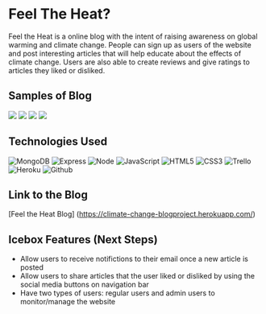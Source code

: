 # Feel The Heat?
Feel the Heat is a online blog with the intent of raising awareness on global warming and climate change. People can sign up as users of the website and post interesting articles that will help educate about the effects of climate change. Users are also able to create reviews and give ratings to articles they liked or disliked.

## **Samples of Blog**
<img src = https://i.imgur.com/fNjLwlr.jpg>
<img src = https://i.imgur.com/4QiDHqk.jpg>
<img src = https://i.imgur.com/F0sJYsn.jpg>
<img src = https://i.imgur.com/FjifRrd.jpg>

## **Technologies Used**
![MongoDB](https://img.shields.io/badge/-MongoDB-333?style=flat&logo=mongodb)
![Express](https://img.shields.io/badge/-Express-333?style=flat&logo=express)
![Node](https://img.shields.io/badge/-Node.js-333?style=flat&logo=node.js)
![JavaScript](https://img.shields.io/badge/-JavaScript-333?style=flat&logo=javascript)
![HTML5](https://img.shields.io/badge/-HTML5-333?style=flat&logo=html5)
![CSS3](https://img.shields.io/badge/-CSS-333?style=flat&logo=css3)
![Trello](https://img.shields.io/badge/-Trello-333?style=flat&logo=trello)
![Heroku](https://img.shields.io/badge/-Heroku-333?style=flat&logo=heroku)
![Github](https://img.shields.io/badge/-GitHub-333?style=flat&logo=github)

## **Link to the Blog**
[Feel the Heat Blog] (https://climate-change-blogproject.herokuapp.com/)

## **Icebox Features (Next Steps)**
- Allow users to receive notifictions to their email once a new article is posted
- Allow users to share articles that the user liked or disliked by using the social media buttons on navigation bar
- Have two types of users: regular users and admin users to monitor/manage the website